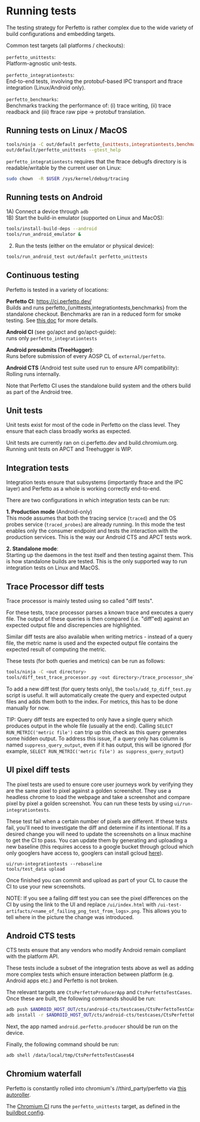 # Running tests

The testing strategy for Perfetto is rather complex due to the wide variety
of build configurations and embedding targets.

Common test targets (all platforms / checkouts):

`perfetto_unittests`:  
Platform-agnostic unit-tests.

`perfetto_integrationtests`:  
End-to-end tests, involving the protobuf-based IPC transport and ftrace
integration (Linux/Android only).

`perfetto_benchmarks`:  
Benchmarks tracking the performance of: (i) trace writing, (ii) trace readback
and (iii) ftrace raw pipe -> protobuf translation.

Running tests on Linux / MacOS
------------------------------

```bash
tools/ninja -C out/default perfetto_{unittests,integrationtests,benchmarks}
out/default/perfetto_unittests --gtest_help
```

`perfetto_integrationtests` requires that the ftrace debugfs directory is
is readable/writable by the current user on Linux:
```bash
sudo chown  -R $USER /sys/kernel/debug/tracing
```

Running tests on Android
------------------------
1A) Connect a device through `adb`  
1B) Start the build-in emulator (supported on Linux and MacOS):

```bash
tools/install-build-deps --android
tools/run_android_emulator &
```

2) Run the tests (either on the emulator or physical device):  

```bash
tools/run_android_test out/default perfetto_unittests
```

Continuous testing
------------------
Perfetto is tested in a variety of locations:

**Perfetto CI**: https://ci.perfetto.dev/  
Builds and runs perfetto_{unittests,integrationtests,benchmarks} from the
standalone checkout. Benchmarks are ran in a reduced form for smoke testing.
See [this doc](/docs/design-docs/continuous-integration.md) for more details.

**Android CI** (see go/apct and go/apct-guide):  
runs only `perfetto_integrationtests`

**Android presubmits (TreeHugger)**:  
Runs before submission of every AOSP CL of `external/perfetto`.

**Android CTS** (Android test suite used run to ensure API compatibility):   
Rolling runs internally.

Note that Perfetto CI uses the standalone build system and the others build as
part of the Android tree.

Unit tests
----------
Unit tests exist for most of the code in Perfetto on the class level. They
ensure that each class broadly works as expected.

Unit tests are currently ran on ci.perfetto.dev and build.chromium.org.
Running unit tests on APCT and Treehugger is WIP.

Integration tests
-----------------
Integration tests ensure that subsystems (importantly ftrace and the IPC layer)
and Perfetto as a whole is working correctly end-to-end.

There are two configurations in which integration tests can be run:

**1. Production mode** (Android-only)  
This mode assumes that both the tracing service (`traced`) and the OS probes
service (`traced_probes`) are already running. In this mode the test enables
only the consumer endpoint and tests the interaction with the production
services. This is the way our Android CTS and APCT tests work.

**2. Standalone mode**:  
Starting up the daemons in the test itself and then testing against them.
This is how standalone builds are tested. This is the only supported way to
run integration tests on Linux and MacOS.

Trace Processor diff tests
-----------------
Trace processor is mainly tested using so called "diff tests".

For these tests, trace processor parses a known trace and executes a query
file. The output of these queries is then compared (i.e. "diff"ed) against
an expected output file and discrepencies are highlighted.

Similar diff tests are also available when writing metrics - instead of a
query file, the metric name is used and the expected output file contains
the expected result of computing the metric.

These tests (for both queries and metrics) can be run as follows:
```bash
tools/ninja -C <out directory>
tools/diff_test_trace_processor.py <out directory>/trace_processor_shell
```

To add a new diff test (for query tests only), the `tools/add_tp_diff_test.py`
script is useful. It will automatically create the query and expected output
files and adds them both to the index. For metrics, this has to be done
manually for now.

TIP: Query diff tests are expected to only have a single query which produces
output in the whole file (usually at the end). Calling
`SELECT RUN_METRIC('metric file')` can trip up this check as this query
generates some hidden output. To address this issue, if a query only has
column is named `suppress_query_output`, even if it has output, this will
be ignored (for example,
`SELECT RUN_METRIC('metric file') as suppress_query_output`)

UI pixel diff tests
-----------------
The pixel tests are used to ensure core user journeys work by verifying they
are the same pixel to pixel against a golden screenshot. They use a headless
chrome to load the webpage and take a screenshot and compare pixel by pixel a
golden screenshot. You can run these tests by using `ui/run-integrationtests`.


These test fail when a certain number of pixels are different. If these tests
fail, you'll need to investigate the diff and determine if its intentional. If
its a desired change you will need to update the screenshots on a linux machine
to get the CI to pass. You can update them by generating and uploading a new
baseline (this requires access to a google bucket through gcloud which only
googlers have access to, googlers can install gcloud
[here](https://g3doc.corp.google.com/cloud/sdk/g3doc/index.md#installing-and-using-the-cloud-sdk)).

```
ui/run-integrationtests --rebaseline
tools/test_data upload
```

Once finished you can commit and upload as part of your CL to cause the CI to
use your new screenshots.

NOTE: If you see a failing diff test you can see the pixel differences on the CI
by using the link to the UI and replace `/ui/index.html` with
`/ui-test-artifacts/<name_of_failing_png_test_from_logs>.png`. This allows you
to tell where in the picture the change was introduced.

Android CTS tests
-----------------
CTS tests ensure that any vendors who modify Android remain compliant with the
platform API.

These tests include a subset of the integration tests above as well as adding
more complex tests which ensure interaction between platform (e.g. Android apps
etc.) and Perfetto is not broken.

The relevant targets are `CtsPerfettoProducerApp` and `CtsPerfettoTestCases`. Once these are built, the following commands should be run:

```bash
adb push $ANDROID_HOST_OUT/cts/android-cts/testcases/CtsPerfettoTestCases64 /data/local/tmp/
adb install -r $ANDROID_HOST_OUT/cts/android-cts/testcases/CtsPerfettoProducerApp.apk
```

Next, the app named `android.perfetto.producer` should be run on the device.

Finally, the following command should be run:

```bash
adb shell /data/local/tmp/CtsPerfettoTestCases64
```

Chromium waterfall
------------------
Perfetto is constantly rolled into chromium's //third_party/perfetto via
[this autoroller](https://autoroll.skia.org/r/perfetto-chromium-autoroll).

The [Chromium CI](https://build.chromium.org) runs the `perfetto_unittests`
target, as defined in the [buildbot config][chromium_buildbot].

[chromium_buildbot]: https://cs.chromium.org/search/?q=perfetto_.*tests+f:%5Esrc/testing.*json$&sq=package:chromium&type=cs
